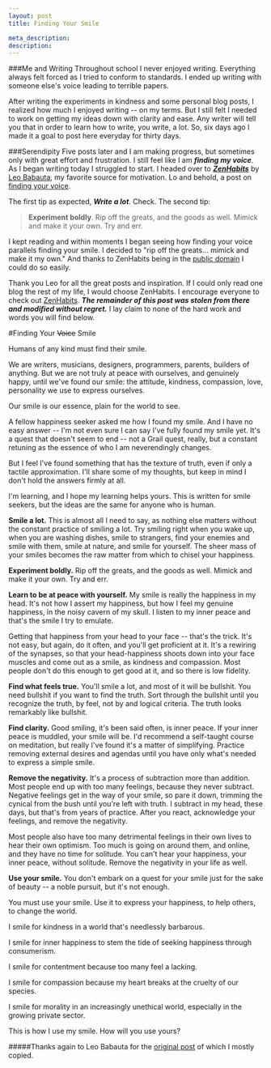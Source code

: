 ```yaml
--- 
layout: post 
title: Finding Your Smile

meta_description: 
description: 
---
```


###Me and Writing
Throughout school I never enjoyed writing. Everything always felt forced as I tried to conform to standards. I ended up writing with someone else's voice leading to terrible papers.

After writing the experiments in kindness and some personal blog posts, I realized how much I enjoyed writing -- on my terms. But I still felt I needed to work on getting my ideas down with clarity and ease. Any writer will tell you that in order to learn how to write, you write, a lot. So, six days ago I made it a goal to post here everyday for thirty days.

###Serendipity 
Five posts later and I am making progress, but sometimes only with great effort and frustration. I still feel like I am ___finding my voice___. As I began writing today I struggled to start. I headed over to ___[ZenHabits](http://zenhabits.net)___ by [Leo Babauta](http://leobabauta.com), my favorite source for motivation. Lo and behold, a post on [finding your voice](http://zenhabits.net/voice/).

The first tip as expected, ___Write a lot___. Check. The second tip:
>__Experiment boldly__. Rip off the greats, and the goods as well. Mimick and make it your own. Try and err.

I kept reading and within moments I began seeing how finding your voice parallels finding your smile. I decided to "rip off the greats... mimick and make it my own." And thanks to ZenHabits being in the [public domain](http://zenhabits.net/open-source-blogging-feel-free-to-steal-my-content/) I could do so easily.

Thank you Leo for all the great posts and inspiration. If I could only read one blog the rest of my life, I would choose ZenHabits. I encourage everyone to check out [ZenHabits](http://zenhabits.net). ___The remainder of this post was stolen from there and modified without regret.___ I lay claim to none of the hard work and words you will find below.

<span id="readmore"/>

<!-- more start -->

#Finding Your <strike>Voice</strike> Smile

Humans of any kind must find their smile.

We are writers, musicians, designers, programmers, parents, builders of anything. But we are not truly at peace with ourselves, and genuinely happy, until we've found our smile: the attitude, kindness, compassion, love, personality we use to express ourselves.

Our smile is our essence, plain for the world to see.

A fellow happiness seeker asked me how I found my smile. And I have no easy answer -- I'm not even sure I can say I've fully found my smile yet. It's a quest that doesn't seem to end -- not a Grail quest, really, but a constant retuning as the essence of who I am neverendingly changes.

But I feel I've found something that has the texture of truth, even if only a tactile approximation. I'll share some of my thoughts, but keep in mind I don't hold the answers firmly at all.

I'm learning, and I hope my learning helps yours. This is written for smile seekers, but the ideas are the same for anyone who is human.

__Smile a lot.__ This is almost all I need to say, as nothing else matters without the constant practice of smiling a lot. Try smiling right when you wake up, when you are washing dishes, smile to strangers, find your enemies and smile with them, smile at nature, and smile for yourself. The sheer mass of your smiles becomes the raw matter from which to chisel your happiness.

__Experiment boldly.__ Rip off the greats, and the goods as well. Mimick and make it your own. Try and err.

__Learn to be at peace with yourself.__ My smile is really the happiness in my head. It's not how I assert my happiness, but how I feel my genuine happiness, in the noisy cavern of my skull. I listen to my inner peace and that's the smile I try to emulate.

Getting that happiness from your head to your face -- that's the trick. It's not easy, but again, do it often, and you'll get proficient at it. It's a rewiring of the synapses, so that your head-happiness shoots down into your face muscles and come out as a smile, as kindness and compassion. Most people don't do this enough to get good at it, and so there is low fidelity.

__Find what feels true.__ You'll smile a lot, and most of it will be bullshit. You need bullshit if you want to find the truth. Sort through the bullshit until you recognize the truth, by feel, not by and logical criteria. The truth looks remarkably like bullshit.

__Find clarity.__ Good smiling, it's been said often, is inner peace. If your inner peace is muddled, your smile will be. I'd recommend a self-taught course on meditation, but really I've found it's a matter of simplifying. Practice removing external desires and agendas until you have only what's needed to express a simple smile.

__Remove the negativity.__ It's a process of subtraction more than addition. Most people end up with too many feelings, because they never subtract. Negative feelings get in the way of your smile, so pare it down, trimming the cynical from the bush until you're left with truth. I subtract in my head, these days, but that's from years of practice. After you react, acknowledge your feelings, and remove the negativity.

Most people also have too many detrimental feelings in their own lives to hear their own optimism. Too much is going on around them, and online, and they have no time for solitude. You can't hear your happiness, your inner peace, without solitude. Remove the negativity in your life as well.

__Use your smile.__ You don't embark on a quest for your smile just for the sake of beauty -- a noble pursuit, but it's not enough. 

You must use your smile. Use it to express your happiness, to help others, to change the world.

I smile for kindness in a world that's needlessly barbarous.

I smile for inner happiness to stem the tide of seeking happiness through consumerism.

I smile for contentment because too many feel a lacking.

I smile for compassion because my heart breaks at the cruelty of our species.

I smile for morality in an increasingly unethical world, especially in the growing private sector.

This is how I use my smile. How will you use yours?

#####Thanks again to Leo Babauta for the [original post](http://zenhabits.net/voice/) of which I mostly copied.

<!-- more end -->